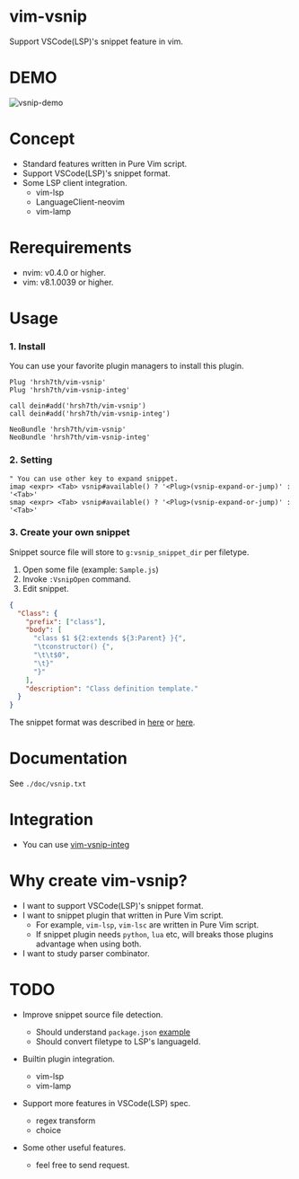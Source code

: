 # vim-vsnip

Support VSCode(LSP)'s snippet feature in vim.


# DEMO

![vsnip-demo](https://user-images.githubusercontent.com/629908/70024306-0d1a3b00-15dd-11ea-87ec-d5c648b763ab.gif)


# Concept

- Standard features written in Pure Vim script.
- Support VSCode(LSP)'s snippet format.
- Some LSP client integration.
    - vim-lsp
    - LanguageClient-neovim
    - vim-lamp


# Rerequirements

- nvim: v0.4.0 or higher.
-  vim: v8.1.0039 or higher.


# Usage

### 1. Install

You can use your favorite plugin managers to install this plugin.

```viml
Plug 'hrsh7th/vim-vsnip'
Plug 'hrsh7th/vim-vsnip-integ'

call dein#add('hrsh7th/vim-vsnip')
call dein#add('hrsh7th/vim-vsnip-integ')

NeoBundle 'hrsh7th/vim-vsnip'
NeoBundle 'hrsh7th/vim-vsnip-integ'
```

### 2. Setting

```viml
" You can use other key to expand snippet.
imap <expr> <Tab> vsnip#available() ? '<Plug>(vsnip-expand-or-jump)' : '<Tab>'
smap <expr> <Tab> vsnip#available() ? '<Plug>(vsnip-expand-or-jump)' : '<Tab>'
```

### 3. Create your own snippet

Snippet source file will store to `g:vsnip_snippet_dir` per filetype.

1. Open some file (example: `Sample.js`)
2. Invoke `:VsnipOpen` command.
3. Edit snippet.

```json
{
  "Class": {
    "prefix": ["class"],
    "body": [
      "class $1 ${2:extends ${3:Parent} }{",
      "\tconstructor() {",
      "\t\t$0",
      "\t}"
      "}"
    ],
    "description": "Class definition template."
  }
}
```

The snippet format was described in [here](https://code.visualstudio.com/docs/editor/userdefinedsnippets#_snippet-syntax) or [here](https://github.com/Microsoft/language-server-protocol/blob/master/snippetSyntax.md).


# Documentation

See `./doc/vsnip.txt`


# Integration

- You can use [vim-vsnip-integ](https://github.com/hrsh7th/vim-vsnip-integ)


# Why create vim-vsnip?

- I want to support VSCode(LSP)'s snippet format.
- I want to snippet plugin that written in Pure Vim script.
    - For example, `vim-lsp`, `vim-lsc` are written in Pure Vim script.
    - If snippet plugin needs `python`, `lua` etc, will breaks those plugins advantage when using both.
- I want to study parser combinator.


# TODO

- Improve snippet source file detection.
    - Should understand `package.json` [example](https://github.com/xabikos/vscode-react/blob/master/package.json#L22)
    - Should convert filetype to LSP's languageId.

- Builtin plugin integration.
    - vim-lsp
    - vim-lamp

- Support more features in VSCode(LSP) spec.
    - regex transform
    - choice

- Some other useful features.
    - feel free to send request.


